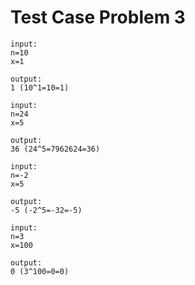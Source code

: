 # Test Case Problem 3

```
input:
n=10
x=1

output:
1 (10^1=10=1)
```

```
input:
n=24
x=5

output:
36 (24^5=7962624=36)
```

```
input:
n=-2
x=5

output:
-5 (-2^5=-32=-5)
```

```
input:
n=3
x=100

output:
0 (3^100=0=0)
```

